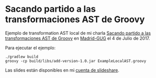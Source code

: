 # Sacando partido a las transformaciones AST de Groovy #

Ejemplo de transformation AST local de mi charla [Sacando partido a las transformaciones AST de Groovy](http://www.madridgug.com/2017/06/madrid-gug-julio-2017-sacando-partido.html) en [Madrid-GUG](http://www.madridgug.com/) el 4 de Julio de 2017.

Para ejecutar el ejemplo:

```
./gradlew build
groovy -cp build/libs/add-version-1.0.jar ExampleLocalAST.groovy
```

Las slides están disponibles en mi [cuenta de slideshare](https://www.slideshare.net/ilopmar/madrid-gug-sacando-partido-a-las-transformaciones-ast-de-groovy).

